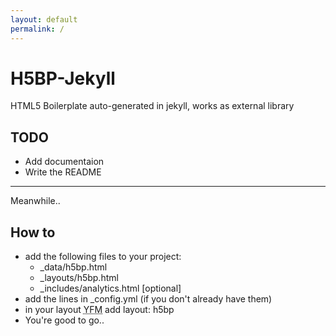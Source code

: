 ```yaml
---
layout: default
permalink: /
---
```

# H5BP-Jekyll
HTML5 Boilerplate auto-generated in jekyll, works as external library

## TODO
* Add documentaion
* Write the README

---
Meanwhile..
## How to
* add the following files to your project:
  * _data/h5bp.html
  * _layouts/h5bp.html
  * _includes/analytics.html [optional]
* add the lines in _config.yml (if you don't already have them)
* in your layout <abbr title="YAML Front Matter">YFM</abbr> add layout: h5bp
* You're good to go..
